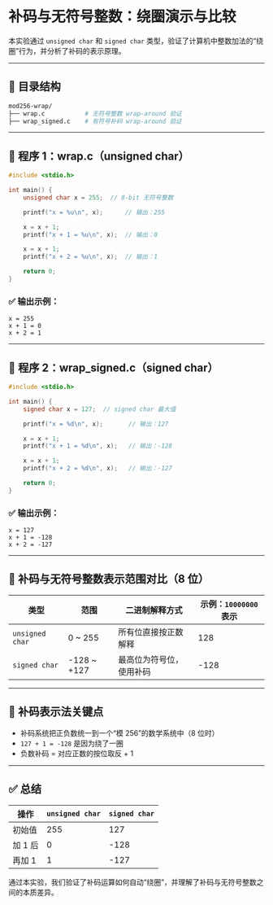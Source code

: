 # 补码与无符号整数：绕圈演示与比较

本实验通过 `unsigned char` 和 `signed char` 类型，验证了计算机中整数加法的“绕圈”行为，并分析了补码的表示原理。

---

## 🧪 目录结构

```bash
mod256-wrap/
├── wrap.c           # 无符号整数 wrap-around 验证
├── wrap_signed.c    # 有符号补码 wrap-around 验证
```

---

## 📄 程序 1：wrap.c（unsigned char）

```c
#include <stdio.h>

int main() {
    unsigned char x = 255;  // 8-bit 无符号整数

    printf("x = %u\n", x);      // 输出：255

    x = x + 1;
    printf("x + 1 = %u\n", x);  // 输出：0

    x = x + 1;
    printf("x + 2 = %u\n", x);  // 输出：1

    return 0;
}
```

### ✅ 输出示例：

```
x = 255
x + 1 = 0
x + 2 = 1
```

---

## 📄 程序 2：wrap_signed.c（signed char）

```c
#include <stdio.h>

int main() {
    signed char x = 127;  // signed char 最大值

    printf("x = %d\n", x);       // 输出：127

    x = x + 1;
    printf("x + 1 = %d\n", x);   // 输出：-128

    x = x + 1;
    printf("x + 2 = %d\n", x);   // 输出：-127

    return 0;
}
```

### ✅ 输出示例：

```
x = 127
x + 1 = -128
x + 2 = -127
```

---

## 🔢 补码与无符号整数表示范围对比（8 位）

| 类型             | 范围              | 二进制解释方式                  | 示例：`10000000` 表示    |
|------------------|-------------------|----------------------------------|--------------------------|
| `unsigned char`  | 0 ~ 255           | 所有位直接按正数解释             | 128                      |
| `signed char`    | -128 ~ +127       | 最高位为符号位，使用补码         | -128                     |

---

## 🎯 补码表示法关键点

- 补码系统把正负数统一到一个“模 256”的数学系统中（8 位时）
- `127 + 1 = -128` 是因为绕了一圈
- 负数补码 = 对应正数的按位取反 + 1

---

## ✅ 总结

| 操作                | `unsigned char` | `signed char` |
|---------------------|------------------|----------------|
| 初始值              | 255              | 127            |
| 加 1 后              | 0                | -128           |
| 再加 1              | 1                | -127           |

通过本实验，我们验证了补码运算如何自动“绕圈”，并理解了补码与无符号整数之间的本质差异。
